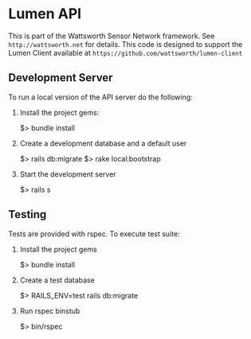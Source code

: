 # Lumen API

This is part of the Wattsworth Sensor Network framework. 
See `http://wattsworth.net` for details. This code is designed
to support the Lumen Client available at `https://github.com/wattsworth/lumen-client`

## Development Server
To run a local version of the API server do the following:

1. Install the project gems:

    $> bundle install
    
2. Create a development database and a default user

    $> rails db:migrate
    $> rake local:bootstrap
       
3. Start the development server
    
    $> rails s

## Testing
Tests are provided with rspec. To execute test suite:

1. Install the project gems

    $> bundle install

2. Create a test database
   
    $> RAILS_ENV=test rails db:migrate
    
3. Run rspec binstub

    $> bin/rspec
    
